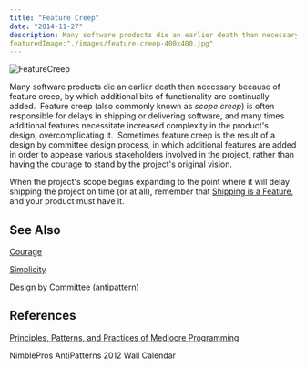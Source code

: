 ```yaml
---
title: "Feature Creep"
date: "2014-11-27"
description: Many software products die an earlier death than necessary because of feature creep, by which additional bits of functionality are continually added.
featuredImage:"./images/feature-creep-400x400.jpg"
---
```


![FeatureCreep](images/feature-creep-400x400.jpg)

Many software products die an earlier death than necessary because of feature creep, by which additional bits of functionality are continually added.  Feature creep (also commonly known as _scope creep_) is often responsible for delays in shipping or delivering software, and many times additional features necessitate increased complexity in the product's design, overcomplicating it.  Sometimes feature creep is the result of a design by committee design process, in which additional features are added in order to appease various stakeholders involved in the project, rather than having the courage to stand by the project's original vision.

When the project's scope begins expanding to the point where it will delay shipping the project on time (or at all), remember that [Shipping is a Feature](/practices/shipping-is-a-feature), and your product must have it.

## See Also

[Courage](/values/courage)

[Simplicity](/values/simplicity)

Design by Committee (antipattern)

## References

[Principles, Patterns, and Practices of Mediocre Programming](https://ardalis.com/principles-patterns-and-practices-of-mediocre-programming/)

NimblePros AntiPatterns 2012 Wall Calendar
